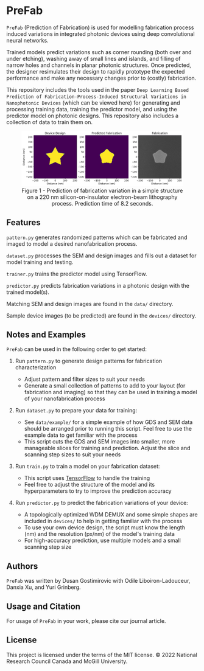 # PreFab
`PreFab` (Prediction of Fabrication) is used for modelling fabrication process induced variations in integrated photonic devices using deep convolutional neural networks.

Trained models predict variations such as corner rounding (both over and under etching), washing away of small lines and islands, and filling of narrow holes and channels in planar photonic structures. Once predicted, the designer resimulates their design to rapidly prototype the expected performance and make any necessary changes prior to (costly) fabrication.

This repository includes the tools used in the paper `Deep Learning Based Prediction of Fabrication-Process-Induced Structural Variations in Nanophotonic Devices` (which can be viewed here) for generating and processing training data, training the predictor model, and using the predictor model on photonic designs. This repository also includes a collection of data to train them on.

<figure>
<img src="images/promo.png">
<figcaption align = "center">Figure 1 - Prediction of fabrication variation in a simple structure on a 220 nm silicon-on-insulator electron-beam lithography process. Prediction time of 8.2 seconds.</figcaption>
</figure>

## Features
`pattern.py` generates randomized patterns which can be fabricated and imaged to model a desired nanofabrication process.

`dataset.py` processes the SEM and design images and fills out a dataset for model training and testing.

`trainer.py` trains the predictor model using TensorFlow.

`predictor.py` predicts fabrication variations in a photonic design with the trained model(s).

Matching SEM and design images are found in the `data/` directory.

Sample device images (to be predicted) are found in the `devices/` directory.

## Notes and Examples
`PreFab` can be used in the following order to get started:
1. Run `pattern.py` to generate design patterns for fabrication characterization
    - Adjust pattern and filter sizes to suit your needs
    - Generate a small collection of patterns to add to your layout (for fabrication and imaging) so that they can be used in training a model of your nanofabrication process


2. Run `dataset.py` to prepare your data for training:
    - See `data/example/` for a simple example of how GDS and SEM data should be arranged prior to running this script. Feel free to use the example data to get familiar with the process
    - This script cuts the GDS and SEM images into smaller, more manageable slices for training and prediction. Adjust the slice and scanning step sizes to suit your needs


3. Run `train.py` to train a model on your fabrication dataset:
    - This script uses [TensorFlow](https://www.tensorflow.org/install) to handle the training
    - Feel free to adjust the structure of the model and its hyperparameters to try to improve the prediction accuracy


4. Run `predictor.py` to predict the fabrication variations of your device:
    - A topologically optimized WDM DEMUX and some simple shapes are included in `devices/` to help in getting familiar with the process
    - To use your own device design, the script must know the length (nm) and the resolution (px/nm) of the model's training data
    - For high-accuracy prediction, use multiple models and a small scanning step size

## Authors
`PreFab` was written by Dusan Gostimirovic with Odile Liboiron-Ladouceur, Danxia Xu, and Yuri Grinberg.

## Usage and Citation
For usage of `PreFab` in your work, please cite our journal article.

## License
This project is licensed under the terms of the MIT license. © 2022 National Research Council Canada and McGill University.
